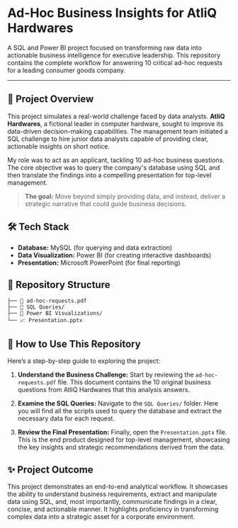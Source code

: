 # Ad-Hoc Business Insights for AtliQ Hardwares

A SQL and Power BI project focused on transforming raw data into actionable business intelligence for executive leadership. This repository contains the complete workflow for answering 10 critical ad-hoc requests for a leading consumer goods company.

---

## 🎯 Project Overview

This project simulates a real-world challenge faced by data analysts. **AtliQ Hardwares**, a fictional leader in computer hardware, sought to improve its data-driven decision-making capabilities. The management team initiated a SQL challenge to hire junior data analysts capable of providing clear, actionable insights on short notice.

My role was to act as an applicant, tackling 10 ad-hoc business questions. The core objective was to query the company's database using SQL and then translate the findings into a compelling presentation for top-level management.

> **The goal:** Move beyond simply providing data, and instead, deliver a strategic narrative that could guide business decisions.

## 🛠️ Tech Stack

- **Database:** MySQL (for querying and data extraction)
- **Data Visualization:** Power BI (for creating interactive dashboards)
- **Presentation:** Microsoft PowerPoint (for final reporting)

## 📂 Repository Structure

```
├── 📄 ad-hoc-requests.pdf
├── 📁 SQL Queries/
├── 📁 Power BI Visualizations/
└── 📈 Presentation.pptx
```

## 🚀 How to Use This Repository

Here’s a step-by-step guide to exploring the project:

1.  **Understand the Business Challenge:**
    Start by reviewing the `ad-hoc-requests.pdf` file. This document contains the 10 original business questions from AtliQ Hardwares that this analysis answers.

2.  **Examine the SQL Queries:**
    Navigate to the `SQL Queries/` folder. Here you will find all the scripts used to query the database and extract the necessary data for each request.

3.  **Review the Final Presentation:**
    Finally, open the `Presentation.pptx` file. This is the end product designed for top-level management, showcasing the key insights and strategic recommendations derived from the data.

## ✨ Project Outcome

This project demonstrates an end-to-end analytical workflow. It showcases the ability to understand business requirements, extract and manipulate data using SQL, and, most importantly, communicate findings in a clear, concise, and actionable manner. It highlights proficiency in transforming complex data into a strategic asset for a corporate environment.
